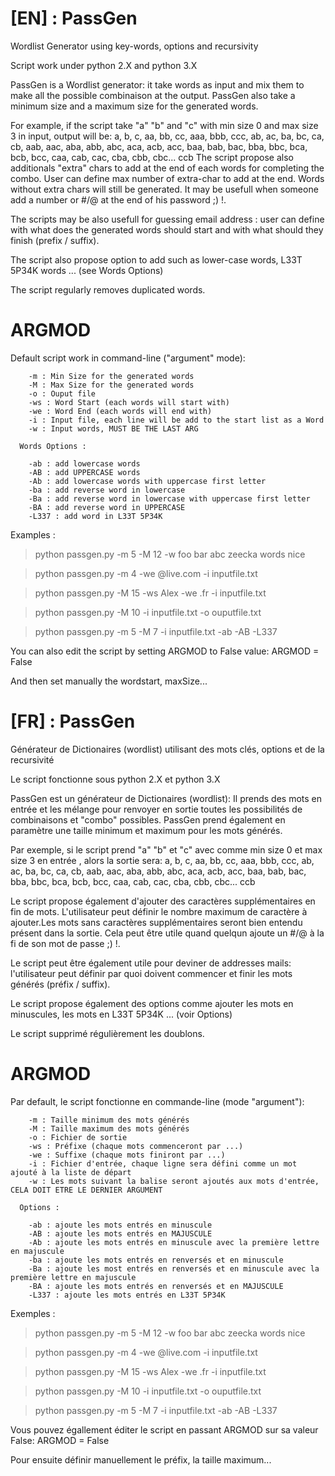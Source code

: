 # [EN] : PassGen
Wordlist Generator using key-words, options and recursivity

Script work under python 2.X and python 3.X

PassGen is a Wordlist generator: it take words as input and mix them to make all the possible combinaison at the output. PassGen also take a minimum size and a maximum size for the generated words. 

For example, if the script take "a" "b" and "c" with min size 0 and max size 3 in input, output will be: a, b, c, aa, bb, cc, aaa, bbb, ccc, ab, ac, ba, bc, ca, cb, aab, aac, aba, abb, abc, aca, acb, acc, baa, bab, bac, bba, bbc, bca, bcb, bcc, caa, cab, cac, cba, cbb, cbc... ccb
The script propose also additionals "extra" chars to add at the end of each words for completing the combo. User can define max number of extra-char to add at the end. Words without extra chars will still be generated. 
It may be usefull when someone add a number or #/@ at the end of his password ;) !.

The scripts may be also usefull for guessing email address : user can define with what does the generated words should start and with what should they finish (prefix / suffix).

The script also propose option to add such as lower-case words, L33T 5P34K words ... (see Words Options)

The script regularly removes duplicated words.

# ARGMOD
Default script work in command-line ("argument" mode):

        -m : Min Size for the generated words
        -M : Max Size for the generated words
        -o : Ouput file
        -ws : Word Start (each words will start with)
        -we : Word End (each words will end with)
        -i : Input file, each line will be add to the start list as a Word
        -w : Input words, MUST BE THE LAST ARG

      Words Options :

        -ab : add lowercase words
        -AB : add UPPERCASE words
        -Ab : add lowercase words with uppercase first letter 
        -ba : add reverse word in lowercase
        -Ba : add reverse word in lowercase with uppercase first letter
        -BA : add reverse word in UPPERCASE
        -L337 : add word in L33T 5P34K


Examples :


>python passgen.py -m 5 -M 12 -w foo bar abc zeecka words nice

>python passgen.py -m 4 -we @live.com -i inputfile.txt

>python passgen.py -M 15 -ws Alex -we .fr -i inputfile.txt

>python passgen.py -M 10 -i inputfile.txt -o ouputfile.txt

>python passgen.py -m 5 -M 7 -i inputfile.txt -ab -AB -L337

You can also edit the script by setting ARGMOD to False value: ARGMOD = False

And then set manually the wordstart, maxSize...

# [FR] : PassGen
Générateur de Dictionaires (wordlist) utilisant des mots clés, options et de la recursivité

Le script fonctionne sous python 2.X et python 3.X

PassGen est un générateur de Dictionaires (wordlist): Il prends des mots en entrée et les mélange pour renvoyer en sortie toutes les possibilités de combinaisons et "combo" possibles. PassGen prend également en paramètre une taille minimum et maximum pour les mots générés.

Par exemple, si le script prend "a" "b" et "c" avec comme min size 0 et max size 3 en entrée , alors la sortie sera: a, b, c, aa, bb, cc, aaa, bbb, ccc, ab, ac, ba, bc, ca, cb, aab, aac, aba, abb, abc, aca, acb, acc, baa, bab, bac, bba, bbc, bca, bcb, bcc, caa, cab, cac, cba, cbb, cbc... ccb

Le script propose également d'ajouter des caractères supplémentaires en fin de mots. L'utilisateur peut définir le nombre maximum de caractère à ajouter.Les mots sans caractères supplémentaires seront bien entendu présent dans la sortie. 
Cela peut être utile quand quelqun ajoute un #/@ à la fi de son mot de passe ;) !.

Le script peut être également utile pour deviner de addresses mails: l'utilisateur peut définir par quoi doivent commencer et finir les mots générés (préfix / suffix).

Le script propose également des options comme ajouter les mots en minuscules, les mots en L33T 5P34K ... (voir Options)

Le script supprimé régulièrement les doublons.


# ARGMOD
Par default, le script fonctionne en commande-line (mode "argument"):

        -m : Taille minimum des mots générés
        -M : Taille maximum des mots générés
        -o : Fichier de sortie
        -ws : Préfixe (chaque mots commenceront par ...)
        -we : Suffixe (chaque mots finiront par ...)
        -i : Fichier d'entrée, chaque ligne sera défini comme un mot ajouté à la liste de départ
        -w : Les mots suivant la balise seront ajoutés aux mots d'entrée, CELA DOIT ETRE LE DERNIER ARGUMENT

      Options :

        -ab : ajoute les mots entrés en minuscule
        -AB : ajoute les mots entrés en MAJUSCULE
        -Ab : ajoute les mots entrés en minuscule avec la première lettre en majuscule
        -ba : ajoute les mots entrés en renversés et en minuscule
        -Ba : ajoute les most entrés en renversés et en minuscule avec la première lettre en majuscule
        -BA : ajoute les mots entrés en renversés et en MAJUSCULE
        -L337 : ajoute les mots entrés en L33T 5P34K


Exemples :


>python passgen.py -m 5 -M 12 -w foo bar abc zeecka words nice

>python passgen.py -m 4 -we @live.com -i inputfile.txt

>python passgen.py -M 15 -ws Alex -we .fr -i inputfile.txt

>python passgen.py -M 10 -i inputfile.txt -o ouputfile.txt

>python passgen.py -m 5 -M 7 -i inputfile.txt -ab -AB -L337

Vous pouvez égallement éditer le script en passant ARGMOD sur sa valeur False: ARGMOD = False

Pour ensuite définir manuellement le préfix, la taille maximum...
